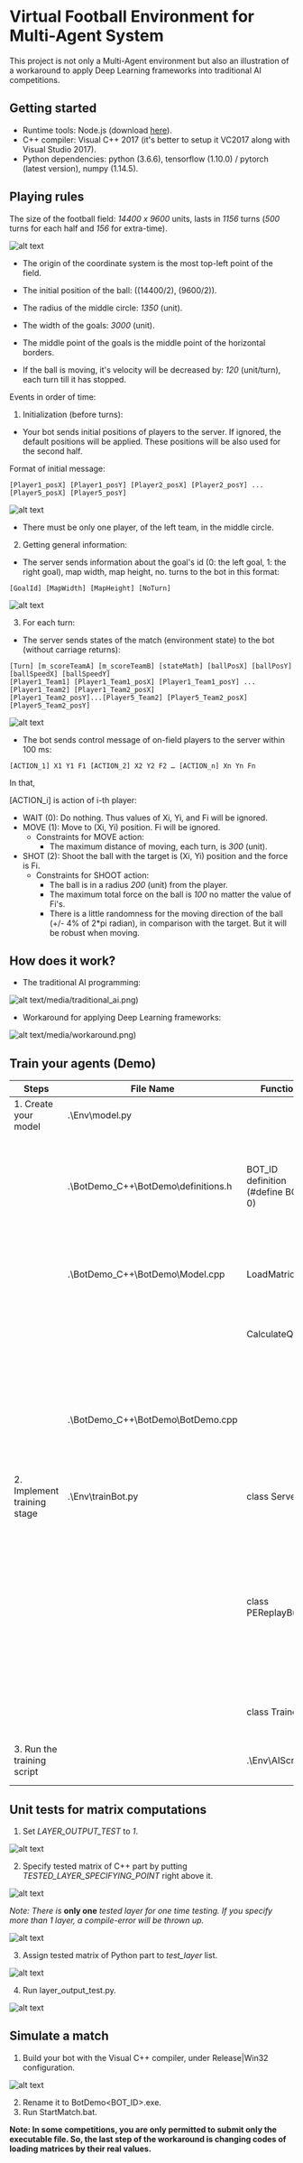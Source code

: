 # Virtual Football Environment for Multi-Agent System

This project is not only a Multi-Agent environment but also an illustration of a workaround to apply Deep Learning frameworks into traditional AI competitions.

## Getting started 

- Runtime tools: Node.js (download [here](https://nodejs.org/en/blog/release/v8.11.3/)). 
- C++ compiler: Visual C++ 2017 (it's better to setup it VC2017 along with Visual Studio 2017). 
- Python dependencies: python (3.6.6), tensorflow (1.10.0) / pytorch (latest version), numpy (1.14.5). 

## Playing rules 

The size of the football field: *14400 x 9600* units, lasts in *1156* turns (*500* turns for each half and *156* for extra-time). 

![alt text](/media/scene.png)

- The origin of the coordinate system is the most top-left point of the field. 

- The initial position of the ball: ((14400/2), (9600/2)). 

- The radius of the middle circle: *1350* (unit). 

- The width of the goals: *3000* (unit).

- The middle point of the goals is the middle point of the horizontal borders. 

- If the ball is moving, it's velocity will be decreased by: *120* (unit/turn), each turn till it has stopped. 


Events in order of time: 

1. Initialization (before turns): 
- Your bot sends initial positions of players to the server. If ignored, the default positions will be applied. These positions will be also used for the second half. 

Format of initial message: 

`[Player1_posX] [Player1_posY] [Player2_posX] [Player2_posY] ... [Player5_posX] [Player5_posY]`

![alt text](/media/initialization_message.PNG)
- There must be only one player, of the left team, in the middle circle. 

2. Getting general information: 
- The server sends information about the goal's id (0: the left goal, 1: the right goal), map width, map height, no. turns to the bot in this format: 

`[GoalId] [MapWidth] [MapHeight] [NoTurn]`

![alt text](/media/init_server_info.PNG)

3. For each turn: 
- The server sends states of the match (environment state) to the bot (without carriage returns): 
```
[Turn] [m_scoreTeamA] [m_scoreTeamB] [stateMath] [ballPosX] [ballPosY] [ballSpeedX] [ballSpeedY]
[Player1_Team1] [Player1_Team1_posX] [Player1_Team1_posY] ... [Player1_Team2] [Player1_Team2_posX]
[Player1_Team2_posY]...[Player5_Team2] [Player5_Team2_posX] [Player5_Team2_posY]
```

![alt text](/media/each_turn_server_message.PNG)

- The bot sends control message of on-field players to the server within 100 ms: 

`[ACTION_1] X1 Y1 F1 [ACTION_2] X2 Y2 F2 … [ACTION_n] Xn Yn Fn`

In that,

[ACTION_i] is action of i-th player: 
- WAIT (0): Do nothing. Thus values of Xi, Yi, and Fi will be ignored. 
- MOVE (1): Move to (Xi, Yi) position. Fi will be ignored. 
  - Constraints for MOVE action: 
    - The maximum distance of moving, each turn, is *300* (unit). 
- SHOT (2): Shoot the ball with the target is (Xi, Yi) position and the force is Fi. 
  - Constraints for SHOOT action: 
    - The ball is in a radius *200* (unit) from the player. 
    - The maximum total force on the ball is *100* no matter the value of Fi's. 
    - There is a little randomness for the moving direction of the ball (+/- 4% of 2*pi radian), in comparison with the target. But it will be robust when moving. 

## How does it work? 

- The traditional AI programming: 

![alt text]()/media/traditional_ai.png)

- Workaround for applying Deep Learning frameworks: 

![alt text]()/media/workaround.png)


## Train your agents (Demo)

| Steps | File Name | Functions | Notes |
| --- | --- | --- | --- |
| 1. Create your model | .\Env\model.py |  | ![alt text](/media/model_py.PNG) |
|  | .\BotDemo_C++\BotDemo\definitions.h | BOT_ID definition (#define BOT_ID 0) | Specify the goal's id (0: the left goal, 1: the right goal) for the bot. Thus it will effects on the local coodinate system |
|  | .\BotDemo_C++\BotDemo\Model.cpp | LoadMatrices | Load matrices from *.npy files in .\Env\matrices*\ folders to agents |
|  |  | CalculateQs | Return Action-Values of Q-learning algorithm |
|  |  |  | ![alt text](/media/model_cpp.PNG) |
|  | .\BotDemo_C++\BotDemo\BotDemo.cpp |  | Get environment state from the server and send actions of agents back to server in each turn |
| 2. Implement training stage | .\Env\trainBot.py | class ServerInfo | Parse replay-log files into features (inputs of AI algorithms) |
|  |  | class PEReplayBuffer | Create a [Prioritized Experience Replay buffer](https://arxiv.org/pdf/1511.05952.pdf) (contains fields are ["state", "actions", "reward", "next_state", "done"]) replay-logs based on class ServerInfo |
|  |  | class Trainer | Train agents and save matrices to *.npy* files |
| 3. Run the training script |  | .\Env\AIScript.py | Run simulation and train the model with replay-logs. |

## Unit tests for matrix computations
1. Set *LAYER_OUTPUT_TEST* to *1*. 

![alt text](/media/unit_test.PNG)

2. Specify tested matrix of C++ part by putting *TESTED_LAYER_SPECIFYING_POINT* right above it. 

![alt text](/media/cpp_unit_test.PNG)

*Note: There is* __only one__ *tested layer for one time testing. If you specify more than 1 layer, a compile-error will be thrown up.*

![alt text](/media/cpp_unit_test_error.PNG)

3. Assign tested matrix of Python part to *test_layer* list. 

![alt text](/media/py_unit_test.PNG)

4. Run layer_output_test.py. 

![alt text](/media/unit_test_result.PNG)

## Simulate a match

1. Build your bot with the Visual C++ compiler, under Release|Win32 configuration. 

![alt text](/media/BuildCfg.PNG)

2. Rename it to BotDemo<BOT_ID>.exe. 
3. Run StartMatch.bat. 

**Note: In some competitions, you are only permitted to submit only the executable file. So, the last step of the workaround is changing codes of loading matrices by their real values.**

